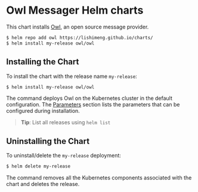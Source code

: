 Owl Messager Helm charts
===============================================

This chart installs [Owl](https://github.com/lishimeng/owl-messager), an open source message provider.


```bash
$ helm repo add owl https://lishimeng.github.io/charts/
$ helm install my-release owl/owl
```

## Installing the Chart

To install the chart with the release name `my-release`:

```bash
$ helm install my-release owl/owl
```

The command deploys Owl on the Kubernetes cluster in the default configuration. The [Parameters](#parameters) section lists the parameters that can be configured during installation.

> **Tip**: List all releases using `helm list`

## Uninstalling the Chart

To uninstall/delete the `my-release` deployment:

```bash
$ helm delete my-release
```

The command removes all the Kubernetes components associated with the chart and deletes the release.
